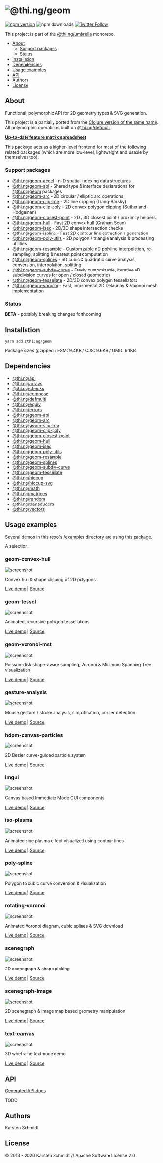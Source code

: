 <!-- This file is generated - DO NOT EDIT! -->

# ![@thi.ng/geom](https://media.thi.ng/umbrella/banners/thing-geom.svg?1583078722)

[![npm version](https://img.shields.io/npm/v/@thi.ng/geom.svg)](https://www.npmjs.com/package/@thi.ng/geom)
![npm downloads](https://img.shields.io/npm/dm/@thi.ng/geom.svg)
[![Twitter Follow](https://img.shields.io/twitter/follow/thing_umbrella.svg?style=flat-square&label=twitter)](https://twitter.com/thing_umbrella)

This project is part of the
[@thi.ng/umbrella](https://github.com/thi-ng/umbrella/) monorepo.

- [About](#about)
  - [Support packages](#support-packages)
  - [Status](#status)
- [Installation](#installation)
- [Dependencies](#dependencies)
- [Usage examples](#usage-examples)
- [API](#api)
- [Authors](#authors)
- [License](#license)

## About

Functional, polymorphic API for 2D geometry types & SVG generation.

This project is a partially ported from the [Clojure version of the same
name](http://thi.ng/geom). All polymorphic operations built on
[@thi.ng/defmulti](https://github.com/thi-ng/umbrella/tree/develop/packages/defmulti).

[**Up-to-date feature matrix spreadsheet**](https://docs.google.com/spreadsheets/d/1GxJm-zOQaGECui2MJUmy3gQPTF-T6BJ6vhNlUnPsmDs/edit?usp=sharing)

This package acts as a higher-level frontend for most of the following
related packages (which are more low-level, lightweight and usable by
themselves too):

### Support packages

- [@thi.ng/geom-accel](https://github.com/thi-ng/umbrella/tree/develop/packages/geom-accel) - n-D spatial indexing data structures
- [@thi.ng/geom-api](https://github.com/thi-ng/umbrella/tree/develop/packages/geom-api) - Shared type & interface declarations for [@thi.ng/geom](https://github.com/thi-ng/umbrella/tree/develop/packages/geom) packages
- [@thi.ng/geom-arc](https://github.com/thi-ng/umbrella/tree/develop/packages/geom-arc) - 2D circular / elliptic arc operations
- [@thi.ng/geom-clip-line](https://github.com/thi-ng/umbrella/tree/develop/packages/geom-clip-line) - 2D line clipping (Liang-Barsky)
- [@thi.ng/geom-clip-poly](https://github.com/thi-ng/umbrella/tree/develop/packages/geom-clip-poly) - 2D convex polygon clipping (Sutherland-Hodgeman)
- [@thi.ng/geom-closest-point](https://github.com/thi-ng/umbrella/tree/develop/packages/geom-closest-point) - 2D / 3D closest point / proximity helpers
- [@thi.ng/geom-hull](https://github.com/thi-ng/umbrella/tree/develop/packages/geom-hull) - Fast 2D convex hull (Graham Scan)
- [@thi.ng/geom-isec](https://github.com/thi-ng/umbrella/tree/develop/packages/geom-isec) - 2D/3D shape intersection checks
- [@thi.ng/geom-isoline](https://github.com/thi-ng/umbrella/tree/develop/packages/geom-isoline) - Fast 2D contour line extraction / generation
- [@thi.ng/geom-poly-utils](https://github.com/thi-ng/umbrella/tree/develop/packages/geom-poly-utils) - 2D polygon / triangle analysis & processing utilities
- [@thi.ng/geom-resample](https://github.com/thi-ng/umbrella/tree/develop/packages/geom-resample) - Customizable nD polyline interpolation, re-sampling, splitting & nearest point computation
- [@thi.ng/geom-splines](https://github.com/thi-ng/umbrella/tree/develop/packages/geom-splines) - nD cubic & quadratic curve analysis, conversion, interpolation, splitting
- [@thi.ng/geom-subdiv-curve](https://github.com/thi-ng/umbrella/tree/develop/packages/geom-subdiv-curve) - Freely customizable, iterative nD subdivision curves for open / closed geometries
- [@thi.ng/geom-tessellate](https://github.com/thi-ng/umbrella/tree/develop/packages/geom-tessellate) - 2D/3D convex polygon tessellators
- [@thi.ng/geom-voronoi](https://github.com/thi-ng/umbrella/tree/develop/packages/geom-voronoi) - Fast, incremental 2D Delaunay & Voronoi mesh implementation

### Status

**BETA** - possibly breaking changes forthcoming

## Installation

```bash
yarn add @thi.ng/geom
```

Package sizes (gzipped): ESM: 9.4KB / CJS: 9.6KB / UMD: 9.1KB

## Dependencies

- [@thi.ng/api](https://github.com/thi-ng/umbrella/tree/develop/packages/api)
- [@thi.ng/arrays](https://github.com/thi-ng/umbrella/tree/develop/packages/arrays)
- [@thi.ng/checks](https://github.com/thi-ng/umbrella/tree/develop/packages/checks)
- [@thi.ng/compose](https://github.com/thi-ng/umbrella/tree/develop/packages/compose)
- [@thi.ng/defmulti](https://github.com/thi-ng/umbrella/tree/develop/packages/defmulti)
- [@thi.ng/equiv](https://github.com/thi-ng/umbrella/tree/develop/packages/equiv)
- [@thi.ng/errors](https://github.com/thi-ng/umbrella/tree/develop/packages/errors)
- [@thi.ng/geom-api](https://github.com/thi-ng/umbrella/tree/develop/packages/geom-api)
- [@thi.ng/geom-arc](https://github.com/thi-ng/umbrella/tree/develop/packages/geom-arc)
- [@thi.ng/geom-clip-line](https://github.com/thi-ng/umbrella/tree/develop/packages/geom-clip-line)
- [@thi.ng/geom-clip-poly](https://github.com/thi-ng/umbrella/tree/develop/packages/geom-clip-poly)
- [@thi.ng/geom-closest-point](https://github.com/thi-ng/umbrella/tree/develop/packages/geom-closest-point)
- [@thi.ng/geom-hull](https://github.com/thi-ng/umbrella/tree/develop/packages/geom-hull)
- [@thi.ng/geom-isec](https://github.com/thi-ng/umbrella/tree/develop/packages/geom-isec)
- [@thi.ng/geom-poly-utils](https://github.com/thi-ng/umbrella/tree/develop/packages/geom-poly-utils)
- [@thi.ng/geom-resample](https://github.com/thi-ng/umbrella/tree/develop/packages/geom-resample)
- [@thi.ng/geom-splines](https://github.com/thi-ng/umbrella/tree/develop/packages/geom-splines)
- [@thi.ng/geom-subdiv-curve](https://github.com/thi-ng/umbrella/tree/develop/packages/geom-subdiv-curve)
- [@thi.ng/geom-tessellate](https://github.com/thi-ng/umbrella/tree/develop/packages/geom-tessellate)
- [@thi.ng/hiccup](https://github.com/thi-ng/umbrella/tree/develop/packages/hiccup)
- [@thi.ng/hiccup-svg](https://github.com/thi-ng/umbrella/tree/develop/packages/hiccup-svg)
- [@thi.ng/math](https://github.com/thi-ng/umbrella/tree/develop/packages/math)
- [@thi.ng/matrices](https://github.com/thi-ng/umbrella/tree/develop/packages/matrices)
- [@thi.ng/random](https://github.com/thi-ng/umbrella/tree/develop/packages/random)
- [@thi.ng/transducers](https://github.com/thi-ng/umbrella/tree/develop/packages/transducers)
- [@thi.ng/vectors](https://github.com/thi-ng/umbrella/tree/develop/packages/vectors)

## Usage examples

Several demos in this repo's
[/examples](https://github.com/thi-ng/umbrella/tree/develop/examples)
directory are using this package.

A selection:

### geom-convex-hull <!-- NOTOC -->

![screenshot](https://raw.githubusercontent.com/thi-ng/umbrella/develop/assets/examples/geom-convex-hull.png)

Convex hull & shape clipping of 2D polygons

[Live demo](https://demo.thi.ng/umbrella/geom-convex-hull/) | [Source](https://github.com/thi-ng/umbrella/tree/develop/examples/geom-convex-hull)

### geom-tessel <!-- NOTOC -->

![screenshot](https://raw.githubusercontent.com/thi-ng/umbrella/develop/assets/geom/tessel.png)

Animated, recursive polygon tessellations

[Live demo](https://demo.thi.ng/umbrella/geom-tessel/) | [Source](https://github.com/thi-ng/umbrella/tree/develop/examples/geom-tessel)

### geom-voronoi-mst <!-- NOTOC -->

![screenshot](https://raw.githubusercontent.com/thi-ng/umbrella/develop/assets/examples/geom-voronoi-mst.jpg)

Poisson-disk shape-aware sampling, Voronoi & Minimum Spanning Tree visualization

[Live demo](https://demo.thi.ng/umbrella/geom-voronoi-mst/) | [Source](https://github.com/thi-ng/umbrella/tree/develop/examples/geom-voronoi-mst)

### gesture-analysis <!-- NOTOC -->

![screenshot](https://raw.githubusercontent.com/thi-ng/umbrella/develop/assets/examples/gesture-analysis.png)

Mouse gesture / stroke analysis, simplification, corner detection

[Live demo](https://demo.thi.ng/umbrella/gesture-analysis/) | [Source](https://github.com/thi-ng/umbrella/tree/develop/examples/gesture-analysis)

### hdom-canvas-particles <!-- NOTOC -->

![screenshot](https://raw.githubusercontent.com/thi-ng/umbrella/develop/assets/examples/hdom-canvas-particles.jpg)

2D Bezier curve-guided particle system

[Live demo](https://demo.thi.ng/umbrella/hdom-canvas-particles/) | [Source](https://github.com/thi-ng/umbrella/tree/develop/examples/hdom-canvas-particles)

### imgui <!-- NOTOC -->

![screenshot](https://raw.githubusercontent.com/thi-ng/umbrella/develop/assets/imgui/imgui-all.png)

Canvas based Immediate Mode GUI components

[Live demo](https://demo.thi.ng/umbrella/imgui/) | [Source](https://github.com/thi-ng/umbrella/tree/develop/examples/imgui)

### iso-plasma <!-- NOTOC -->

![screenshot](https://raw.githubusercontent.com/thi-ng/umbrella/develop/assets/geom/geom-isoline.png)

Animated sine plasma effect visualized using contour lines

[Live demo](https://demo.thi.ng/umbrella/iso-plasma/) | [Source](https://github.com/thi-ng/umbrella/tree/develop/examples/iso-plasma)

### poly-spline <!-- NOTOC -->

![screenshot](https://raw.githubusercontent.com/thi-ng/umbrella/develop/assets/examples/poly-spline.png)

Polygon to cubic curve conversion & visualization

[Live demo](https://demo.thi.ng/umbrella/poly-spline/) | [Source](https://github.com/thi-ng/umbrella/tree/develop/examples/poly-spline)

### rotating-voronoi <!-- NOTOC -->

![screenshot](https://raw.githubusercontent.com/thi-ng/umbrella/develop/assets/examples/rotating-voronoi.jpg)

Animated Voronoi diagram, cubic splines & SVG download

[Live demo](https://demo.thi.ng/umbrella/rotating-voronoi/) | [Source](https://github.com/thi-ng/umbrella/tree/develop/examples/rotating-voronoi)

### scenegraph <!-- NOTOC -->

![screenshot](https://raw.githubusercontent.com/thi-ng/umbrella/develop/assets/examples/scenegraph.png)

2D scenegraph & shape picking

[Live demo](https://demo.thi.ng/umbrella/scenegraph/) | [Source](https://github.com/thi-ng/umbrella/tree/develop/examples/scenegraph)

### scenegraph-image <!-- NOTOC -->

![screenshot](https://raw.githubusercontent.com/thi-ng/umbrella/develop/assets/examples/scenegraph-image.png)

2D scenegraph & image map based geometry manipulation

[Live demo](https://demo.thi.ng/umbrella/scenegraph-image/) | [Source](https://github.com/thi-ng/umbrella/tree/develop/examples/scenegraph-image)

### text-canvas <!-- NOTOC -->

![screenshot](https://raw.githubusercontent.com/thi-ng/umbrella/develop/assets/examples/text-canvas.png)

3D wireframe textmode demo

[Live demo](https://demo.thi.ng/umbrella/text-canvas/) | [Source](https://github.com/thi-ng/umbrella/tree/develop/examples/text-canvas)

## API

[Generated API docs](https://docs.thi.ng/umbrella/geom/)

TODO

## Authors

Karsten Schmidt

## License

&copy; 2013 - 2020 Karsten Schmidt // Apache Software License 2.0
